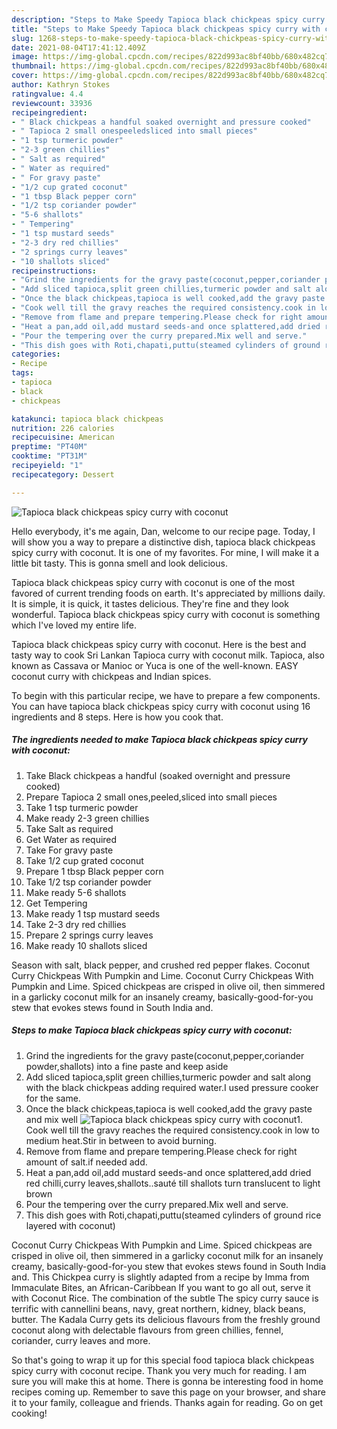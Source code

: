 ```yaml
---
description: "Steps to Make Speedy Tapioca black chickpeas spicy curry with coconut"
title: "Steps to Make Speedy Tapioca black chickpeas spicy curry with coconut"
slug: 1268-steps-to-make-speedy-tapioca-black-chickpeas-spicy-curry-with-coconut
date: 2021-08-04T17:41:12.409Z
image: https://img-global.cpcdn.com/recipes/822d993ac8bf40bb/680x482cq70/tapioca-black-chickpeas-spicy-curry-with-coconut-recipe-main-photo.jpg
thumbnail: https://img-global.cpcdn.com/recipes/822d993ac8bf40bb/680x482cq70/tapioca-black-chickpeas-spicy-curry-with-coconut-recipe-main-photo.jpg
cover: https://img-global.cpcdn.com/recipes/822d993ac8bf40bb/680x482cq70/tapioca-black-chickpeas-spicy-curry-with-coconut-recipe-main-photo.jpg
author: Kathryn Stokes
ratingvalue: 4.4
reviewcount: 33936
recipeingredient:
- " Black chickpeas a handful soaked overnight and pressure cooked"
- " Tapioca 2 small onespeeledsliced into small pieces"
- "1 tsp turmeric powder"
- "2-3 green chillies"
- " Salt as required"
- " Water as required"
- " For gravy paste"
- "1/2 cup grated coconut"
- "1 tbsp Black pepper corn"
- "1/2 tsp coriander powder"
- "5-6 shallots"
- " Tempering"
- "1 tsp mustard seeds"
- "2-3 dry red chillies"
- "2 springs curry leaves"
- "10 shallots sliced"
recipeinstructions:
- "Grind the ingredients for the gravy paste(coconut,pepper,coriander powder,shallots) into a fine paste and keep aside"
- "Add sliced tapioca,split green chillies,turmeric powder and salt along with the black chickpeas adding required water.I used pressure cooker for the same."
- "Once the black chickpeas,tapioca is well cooked,add the gravy paste and mix well"
- "Cook well till the gravy reaches the required consistency.cook in low to medium heat.Stir in between to avoid burning."
- "Remove from flame and prepare tempering.Please check for right amount of salt.if needed add."
- "Heat a pan,add oil,add mustard seeds-and once splattered,add dried red chilli,curry leaves,shallots..sauté till shallots turn translucent to light brown"
- "Pour the tempering over the curry prepared.Mix well and serve."
- "This dish goes with Roti,chapati,puttu(steamed cylinders of ground rice layered with coconut)"
categories:
- Recipe
tags:
- tapioca
- black
- chickpeas

katakunci: tapioca black chickpeas 
nutrition: 226 calories
recipecuisine: American
preptime: "PT40M"
cooktime: "PT31M"
recipeyield: "1"
recipecategory: Dessert

---
```



![Tapioca black chickpeas spicy curry with coconut](https://img-global.cpcdn.com/recipes/822d993ac8bf40bb/680x482cq70/tapioca-black-chickpeas-spicy-curry-with-coconut-recipe-main-photo.jpg)

Hello everybody, it's me again, Dan, welcome to our recipe page. Today, I will show you a way to prepare a distinctive dish, tapioca black chickpeas spicy curry with coconut. It is one of my favorites. For mine, I will make it a little bit tasty. This is gonna smell and look delicious.

Tapioca black chickpeas spicy curry with coconut is one of the most favored of current trending foods on earth. It's appreciated by millions daily. It is simple, it is quick, it tastes delicious. They're fine and they look wonderful. Tapioca black chickpeas spicy curry with coconut is something which I've loved my entire life.

Tapioca black chickpeas spicy curry with coconut. Here is the best and tasty way to cook Sri Lankan Tapioca curry with coconut milk. Tapioca, also known as Cassava or Manioc or Yuca is one of the well-known. EASY coconut curry with chickpeas and Indian spices.


To begin with this particular recipe, we have to prepare a few components. You can have tapioca black chickpeas spicy curry with coconut using 16 ingredients and 8 steps. Here is how you cook that.

<!--inarticleads1-->

##### The ingredients needed to make Tapioca black chickpeas spicy curry with coconut:

1. Take  Black chickpeas a handful (soaked overnight and pressure cooked)
1. Prepare  Tapioca 2 small ones,peeled,sliced into small pieces
1. Take 1 tsp turmeric powder
1. Make ready 2-3 green chillies
1. Take  Salt as required
1. Get  Water as required
1. Take  For gravy paste
1. Take 1/2 cup grated coconut
1. Prepare 1 tbsp Black pepper corn
1. Take 1/2 tsp coriander powder
1. Make ready 5-6 shallots
1. Get  Tempering
1. Make ready 1 tsp mustard seeds
1. Take 2-3 dry red chillies
1. Prepare 2 springs curry leaves
1. Make ready 10 shallots sliced


Season with salt, black pepper, and crushed red pepper flakes. Coconut Curry Chickpeas With Pumpkin and Lime. Coconut Curry Chickpeas With Pumpkin and Lime. Spiced chickpeas are crisped in olive oil, then simmered in a garlicky coconut milk for an insanely creamy, basically-good-for-you stew that evokes stews found in South India and. 

<!--inarticleads2-->

##### Steps to make Tapioca black chickpeas spicy curry with coconut:

1. Grind the ingredients for the gravy paste(coconut,pepper,coriander powder,shallots) into a fine paste and keep aside
1. Add sliced tapioca,split green chillies,turmeric powder and salt along with the black chickpeas adding required water.I used pressure cooker for the same.
1. Once the black chickpeas,tapioca is well cooked,add the gravy paste and mix well
<img src="//assets-global.cpcdn.com/assets/icons/button_play-2c75c40dde080a61004c1f40b05d8f140eaff45d7e9e6481dc71c63d2e7c4909.png" alt="Tapioca black chickpeas spicy curry with coconut">1. Cook well till the gravy reaches the required consistency.cook in low to medium heat.Stir in between to avoid burning.
1. Remove from flame and prepare tempering.Please check for right amount of salt.if needed add.
1. Heat a pan,add oil,add mustard seeds-and once splattered,add dried red chilli,curry leaves,shallots..sauté till shallots turn translucent to light brown
1. Pour the tempering over the curry prepared.Mix well and serve.
1. This dish goes with Roti,chapati,puttu(steamed cylinders of ground rice layered with coconut)


Coconut Curry Chickpeas With Pumpkin and Lime. Spiced chickpeas are crisped in olive oil, then simmered in a garlicky coconut milk for an insanely creamy, basically-good-for-you stew that evokes stews found in South India and. This Chickpea curry is slightly adapted from a recipe by Imma from Immaculate Bites, an African-Caribbean If you want to go all out, serve it with Coconut Rice. The combination of the subtle The spicy curry sauce is terrific with cannellini beans, navy, great northern, kidney, black beans, butter. The Kadala Curry gets its delicious flavours from the freshly ground coconut along with delectable flavours from green chillies, fennel, coriander, curry leaves and more. 

So that's going to wrap it up for this special food tapioca black chickpeas spicy curry with coconut recipe. Thank you very much for reading. I am sure you will make this at home. There is gonna be interesting food in home recipes coming up. Remember to save this page on your browser, and share it to your family, colleague and friends. Thanks again for reading. Go on get cooking!
